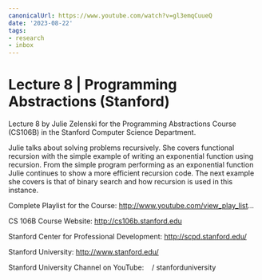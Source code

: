 ```yaml
---
canonicalUrl: https://www.youtube.com/watch?v=gl3emqCuueQ
date: '2023-08-22'
tags:
- research
- inbox
---
```


# Lecture 8 | Programming Abstractions (Stanford)

Lecture 8 by Julie Zelenski for the Programming Abstractions Course (CS106B) in the Stanford Computer Science Department.

Julie talks about solving problems recursively. She covers functional recursion with the simple example of writing an exponential function using recursion. From the simple program performing as an exponential function Julie continues to show a more efficient recursion code. The next example she covers is that of binary search and how recursion is used in this instance.

Complete Playlist for the Course:
http://www.youtube.com/view_play_list...

CS 106B Course Website:
http://cs106b.stanford.edu

Stanford Center for Professional Development:
http://scpd.stanford.edu/

Stanford University:
http://www.stanford.edu/

Stanford University Channel on YouTube:
   / stanforduniversity